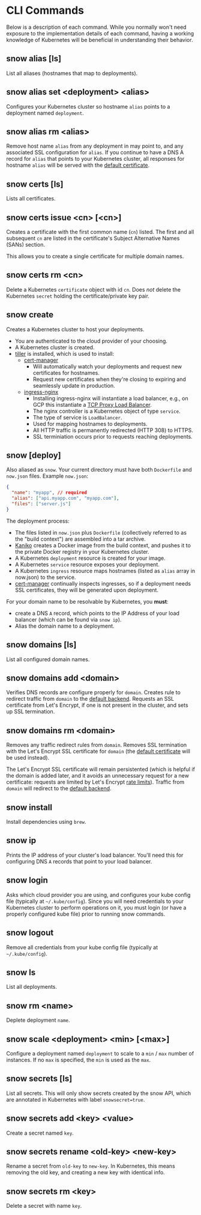 # CLI Commands

Below is a description of each command. While you normally won't need exposure to the implementation details of each command, having a working knowledge of Kubernetes will be beneficial in understanding their behavior.

## snow alias [ls]

List all aliases (hostnames that map to deployments).

## snow alias set \<deployment\> \<alias\>

Configures your Kubernetes cluster so hostname `alias` points to a deployment named `deployment`.

## snow alias rm \<alias\>

Remove host name `alias` from any deployment in may point to, and any associated SSL configuration for `alias`. If you continue to have a DNS A record for `alias` that points to your Kubernetes cluster, all responses for hostname `alias` will be served with the [default certificate].

## snow certs [ls]

Lists all certificates.

## snow certs issue \<cn\> [\<cn\>]

Creates a certificate with the first common name (`cn`) listed. The first and all subsequent `cn` are listed in the certificate's Subject Alternative Names (SANs) section.

This allows you to create a single certificate for multiple domain names.

## snow certs rm \<cn\>

Delete a Kubernetes `certificate` object with id `cn`. Does _not_ delete the Kubernetes `secret` holding the certificate/private key pair.

## snow create

Creates a Kubernetes cluster to host your deployments.

- You are authenticated to the cloud provider of your choosing.
- A Kubernetes cluster is created.
- [tiller][helm] is installed, which is used to install:
  - [cert-manager]
    - Will automatically watch your deployments and request new certificates for hostnames.
    - Request new certificates when they're closing to expiring and seamlessly update in production.
  - [ingress-nginx]
    - Installing ingress-nginx will instantiate a load balancer, e.g., on GCP this instantiate a [TCP Proxy Load Balancer].
    - The nginx controller is a Kubernetes object of type `service`.
    - The type of service is `LoadBalancer`.
    - Used for mapping hostnames to deployments.
    - All HTTP traffic is permanently redirected (HTTP 308) to HTTPS.
    - SSL terminiation occurs prior to requests reaching deployments.

## snow [deploy]

Also aliased as `snow`. Your current directory must have both `Dockerfile` and `now.json` files. Example `now.json`:

```json
{
  "name": "myapp", // required
  "alias": ["api.myapp.com", "myapp.com"],
  "files": ["server.js"]
}
```

The deployment process:

- The files listed in `now.json` plus `Dockerfile` (collectively referred to as the "build context") are assembled into a tar archive.
- [Kaniko] creates a Docker image from the build context, and pushes it to the private Docker registry in your Kubernetes cluster.
- A Kubernetes `deployment` resource is created for your image.
- A Kubernetes `service` resource exposes your deployment.
- A Kubernetes `ingress` resource maps hostnames (listed as `alias` array in now.json) to the service.
- [cert-manager] continually inspects ingresses, so if a deployment needs SSL certificates, they will be generated upon deployment.

For your domain name to be resolvable by Kubernetes, you **must**:

- create a DNS `A` record, which points to the IP Address of your load balancer (which can be found via `snow ip`).
- Alias the domain name to a deployment.

## snow domains [ls]

List all configured domain names.

## snow domains add \<domain\>

Verifies DNS records are configure properly for `domain`. Creates rule to redirect traffic from `domain` to the [default backend]. Requests an SSL certificate from Let's Encrypt, if one is not present in the cluster, and sets up SSL termination.

## snow domains rm \<domain\>

Removes any traffic redirect rules from `domain`. Removes SSL termination with the Let's Encrypt SSL certificate for `domain` (the [default certificate] will be used instead).

The Let's Encrypt SSL certificate will remain persistented (which is helpful if the domain is added later, and it avoids an unnecessary request for a new certificate: requests are limited by Let's Encrypt [rate limits]). Traffic from `domain` will redirect to the [default backend].

## snow install

Install dependencies using `brew`.

## snow ip

Prints the IP address of your cluster's load balancer. You'll need this for configuring DNS `A` records that point to your load balancer.

## snow login

Asks which cloud provider you are using, and configures your kube config file (typically at `~/.kube/config`). Since you will need credentials to your Kubernetes cluster to perform operations on it, you must login (or have a properly configured kube file) prior to running snow commands.

## snow logout

Remove all credentials from your kube config file (typically at `~/.kube/config`).

## snow ls

List all deployments.

## snow rm \<name\>

Deplete deployment `name`.

## snow scale \<deployment\> \<min\> [\<max\>]

Configure a deployment named `deployment` to scale to a `min` / `max` number of instances. If no `max` is specified, the `min` is used as the `max`.

## snow secrets [ls]

List all secrets. This will only show secrets created by the snow API, which are annotated in Kubernetes with label `snowsecret=true`.

## snow secrets add \<key\> \<value\>

Create a secret named `key`.

## snow secrets rename \<old-key\> \<new-key\>

Rename a secret from `old-key` to `new-key`. In Kubernetes, this means removing the old key, and creating a new key with identical info.

## snow secrets rm \<key\>

Delete a secret with name `key`.

[cert-manager]: https://github.com/jetstack/cert-manager
[default backend]: https://kubernetes.github.io/ingress-nginx/user-guide/default-backend/
[default certificate]: https://kubernetes.github.io/ingress-nginx/user-guide/tls/#default-ssl-certificate
[helm]: https://docs.helm.sh/
[ingress]: https://kubernetes.io/docs/concepts/services-networking/ingress/
[ingress-nginx]: https://github.com/kubernetes/ingress-nginx
[kaniko]: https://github.com/GoogleContainerTools/kaniko
[minikube]: https://kubernetes.io/docs/setup/minikube/
[tcp proxy load balancer]: https://cloud.google.com/load-balancing/docs/choosing-load-balancer
[rate limits]: https://letsencrypt.org/docs/rate-limits/
